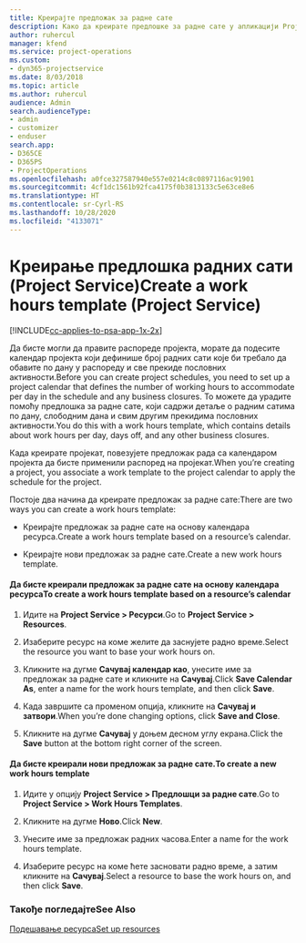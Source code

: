 ```yaml
---
title: Креирајте предложак за радне сате
description: Како да креирате предлошке за радне сате у апликацији Project Service
author: ruhercul
manager: kfend
ms.service: project-operations
ms.custom:
- dyn365-projectservice
ms.date: 8/03/2018
ms.topic: article
ms.author: ruhercul
audience: Admin
search.audienceType:
- admin
- customizer
- enduser
search.app:
- D365CE
- D365PS
- ProjectOperations
ms.openlocfilehash: a0fce327587940e557e0214c8c0897116ac91901
ms.sourcegitcommit: 4cf1dc1561b92fca4175f0b3813133c5e63ce8e6
ms.translationtype: HT
ms.contentlocale: sr-Cyrl-RS
ms.lasthandoff: 10/28/2020
ms.locfileid: "4133071"
---
```

# <a name="create-a-work-hours-template-project-service"></a><span data-ttu-id="6a50c-103">Креирање предлошка радних сати (Project Service)</span><span class="sxs-lookup"><span data-stu-id="6a50c-103">Create a work hours template (Project Service)</span></span>

[!INCLUDE[cc-applies-to-psa-app-1x-2x](../includes/cc-applies-to-psa-app-1x-2x.md)]

<span data-ttu-id="6a50c-104">Да бисте могли да правите распореде пројекта, морате да подесите календар пројекта који дефинише број радних сати које би требало да обавите по дану у распореду и све прекиде пословних активности.</span><span class="sxs-lookup"><span data-stu-id="6a50c-104">Before you can create project schedules, you need to set up a project calendar that defines the number of working hours to accommodate per day in the schedule and any business closures.</span></span> <span data-ttu-id="6a50c-105">То можете да урадите помоћу предлошка за радне сате, који садржи детаље о радним сатима по дану, слободним дана и свим другим прекидима пословних активности.</span><span class="sxs-lookup"><span data-stu-id="6a50c-105">You do this with a work hours template, which contains details about work hours per day, days off, and any other business closures.</span></span>  
  
 <span data-ttu-id="6a50c-106">Када креирате пројекат, повезујете предложак рада са календаром пројекта да бисте применили распоред на пројекат.</span><span class="sxs-lookup"><span data-stu-id="6a50c-106">When you’re creating a project, you associate a work template to the project calendar to apply the schedule for the project.</span></span>  
  
 <span data-ttu-id="6a50c-107">Постоје два начина да креирате предложак за радне сате:</span><span class="sxs-lookup"><span data-stu-id="6a50c-107">There are two ways you can create a work hours template:</span></span>  
  
-   <span data-ttu-id="6a50c-108">Креирајте предложак за радне сате на основу календара ресурса.</span><span class="sxs-lookup"><span data-stu-id="6a50c-108">Create a work hours template based on a resource’s calendar.</span></span>  
  
-   <span data-ttu-id="6a50c-109">Креирајте нови предложак за радне сате.</span><span class="sxs-lookup"><span data-stu-id="6a50c-109">Create a new work hours template.</span></span>  
  
#### <a name="to-create-a-work-hours-template-based-on-a-resources-calendar"></a><span data-ttu-id="6a50c-110">Да бисте креирали предложак за радне сате на основу календара ресурса</span><span class="sxs-lookup"><span data-stu-id="6a50c-110">To create a work hours template based on a resource’s calendar</span></span>  
  
1.  <span data-ttu-id="6a50c-111">Идите на **Project Service > Ресурси**.</span><span class="sxs-lookup"><span data-stu-id="6a50c-111">Go to **Project Service > Resources**.</span></span>  
  
2.  <span data-ttu-id="6a50c-112">Изаберите ресурс на коме желите да заснујете радно време.</span><span class="sxs-lookup"><span data-stu-id="6a50c-112">Select the resource you want to base your work hours on.</span></span>  
  
3.  <span data-ttu-id="6a50c-113">Кликните на дугме **Сачувај календар као**, унесите име за предложак за радне сате и кликните на **Сачувај**.</span><span class="sxs-lookup"><span data-stu-id="6a50c-113">Click **Save Calendar As**, enter a name for the work hours template, and then click **Save**.</span></span>  
  
4.  <span data-ttu-id="6a50c-114">Када завршите са променом опција, кликните на **Сачувај и затвори**.</span><span class="sxs-lookup"><span data-stu-id="6a50c-114">When you’re done changing options, click **Save and Close**.</span></span>  
  
5.  <span data-ttu-id="6a50c-115">Кликните на дугме **Сачувај** у доњем десном углу екрана.</span><span class="sxs-lookup"><span data-stu-id="6a50c-115">Click the **Save** button at the bottom right corner of the screen.</span></span>  
  
#### <a name="to-create-a-new-work-hours-template"></a><span data-ttu-id="6a50c-116">Да бисте креирали нови предложак за радне сате.</span><span class="sxs-lookup"><span data-stu-id="6a50c-116">To create a new work hours template</span></span>  
  
1.  <span data-ttu-id="6a50c-117">Идите у опцију **Project Service > Предлошци за радне сате**.</span><span class="sxs-lookup"><span data-stu-id="6a50c-117">Go to **Project Service > Work Hours Templates**.</span></span>  
  
2.  <span data-ttu-id="6a50c-118">Кликните на дугме **Ново**.</span><span class="sxs-lookup"><span data-stu-id="6a50c-118">Click **New**.</span></span>  
  
3.  <span data-ttu-id="6a50c-119">Унесите име за предложак радних часова.</span><span class="sxs-lookup"><span data-stu-id="6a50c-119">Enter a name for the work hours template.</span></span>  
  
4.  <span data-ttu-id="6a50c-120">Изаберите ресурс на коме ћете засновати радно време, а затим кликните на **Сачувај**.</span><span class="sxs-lookup"><span data-stu-id="6a50c-120">Select a resource to base the work hours on, and then click **Save**.</span></span>  
  
### <a name="see-also"></a><span data-ttu-id="6a50c-121">Такође погледајте</span><span class="sxs-lookup"><span data-stu-id="6a50c-121">See Also</span></span>  
 [<span data-ttu-id="6a50c-122">Подешавање ресурса</span><span class="sxs-lookup"><span data-stu-id="6a50c-122">Set up resources</span></span>](../psa/set-up-resources.md)
